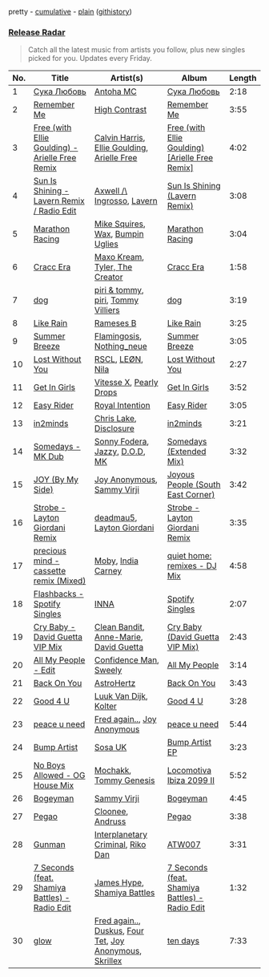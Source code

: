 pretty - [cumulative](/playlists/cumulative/Release%20Radar.md) - [plain](/playlists/plain/37i9dQZEVXbsudmxBFKW7G) ([githistory](https://github.githistory.xyz/vitokorn/spotify-playlist-archive/blob/master/playlists/plain/37i9dQZEVXbsudmxBFKW7G))
### [Release Radar](https://open.spotify.com/playlist/37i9dQZEVXbsudmxBFKW7G)

> Catch all the latest music from artists you follow, plus new singles picked for you. Updates every Friday.

| No. | Title | Artist(s) | Album | Length |
|---|---|---|---|---|
| 1 | [Сука Любовь](https://open.spotify.com/track/5WWkBkKEmMz3DskuxnF0Hz) | [Antoha MC](https://open.spotify.com/artist/6OqmKFaRcw0f23m5PQ9CrL) | [Сука Любовь](https://open.spotify.com/album/3UGnJ78Qo9V8P4QaRtgBKn) | 2:18 |
| 2 | [Remember Me](https://open.spotify.com/track/54ZdrhLCp7vtyg2rvNPZnS) | [High Contrast](https://open.spotify.com/artist/0bxHci3JIhhKA53n8rH3tT) | [Remember Me](https://open.spotify.com/album/4JYRqnPlTXpBKS2bfdnjp5) | 3:55 |
| 3 | [Free (with Ellie Goulding) - Arielle Free Remix](https://open.spotify.com/track/1UUgZa1nMXc5yQjscmjFYo) | [Calvin Harris](https://open.spotify.com/artist/7CajNmpbOovFoOoasH2HaY), [Ellie Goulding](https://open.spotify.com/artist/0X2BH1fck6amBIoJhDVmmJ), [Arielle Free](https://open.spotify.com/artist/3hHvAP73aCKQMbcn2SQZ9d) | [Free (with Ellie Goulding) [Arielle Free Remix]](https://open.spotify.com/album/6WB4SracwOBuiPZY4gQkgg) | 4:02 |
| 4 | [Sun Is Shining - Lavern Remix / Radio Edit](https://open.spotify.com/track/5CXXMmHH2TKFCEEwlYJCyX) | [Axwell /\ Ingrosso](https://open.spotify.com/artist/2XnBwblw31dfGnspMIwgWz), [Lavern](https://open.spotify.com/artist/03y4yOxhLk6MDJ1bV424uO) | [Sun Is Shining (Lavern Remix)](https://open.spotify.com/album/3H5P7ALs2EXXImKOb2UeOC) | 3:08 |
| 5 | [Marathon Racing](https://open.spotify.com/track/31vW5iPfBge4raNU2Uy2xQ) | [Mike Squires](https://open.spotify.com/artist/59Q1RHoClIRbIUlf29cFsY), [Wax](https://open.spotify.com/artist/36kzCQhGfJzrLuZzrHweNV), [Bumpin Uglies](https://open.spotify.com/artist/2q0PlZJNGryR467EUNmWn7) | [Marathon Racing](https://open.spotify.com/album/7yQW3zLypi8fMyzB6hocOO) | 3:04 |
| 6 | [Cracc Era](https://open.spotify.com/track/4cncOEt5C81tmBSHF3kX66) | [Maxo Kream](https://open.spotify.com/artist/6xS5PpBWaVYraexEkEjjXv), [Tyler, The Creator](https://open.spotify.com/artist/4V8LLVI7PbaPR0K2TGSxFF) | [Cracc Era](https://open.spotify.com/album/5Xl1nussmpooifiSxmxUXC) | 1:58 |
| 7 | [dog](https://open.spotify.com/track/7fix6j1bLnJHcEtMB0boZ4) | [piri & tommy](https://open.spotify.com/artist/2U6J9Q89i1TNhesKreFD65), [piri](https://open.spotify.com/artist/4DpmPt7gfAAq7WEx0E1X8s), [Tommy Villiers](https://open.spotify.com/artist/4M4KGWKy7pSQ5HaJNCutBN) | [dog](https://open.spotify.com/album/4zSvWcZv2UjPEIJ1v1uNPp) | 3:19 |
| 8 | [Like Rain](https://open.spotify.com/track/5CAhPF67F9jxoNsASa48Lq) | [Rameses B](https://open.spotify.com/artist/06EfEcjc0vdvI6VNL0soIO) | [Like Rain](https://open.spotify.com/album/6NLgMBrfFOymoRQr560dmy) | 3:25 |
| 9 | [Summer Breeze](https://open.spotify.com/track/6n9SWpLfXIhtFM0d4jOTEq) | [Flamingosis](https://open.spotify.com/artist/75cW8FFekyCjj0mfZM1Gfb), [Nothing_neue](https://open.spotify.com/artist/71mmcQORsD8AGATawhRKT5) | [Summer Breeze](https://open.spotify.com/album/5a8VYhUePyJS2bsy3NXhMc) | 3:05 |
| 10 | [Lost Without You](https://open.spotify.com/track/7ikaNXd2hseoALG4yu0rsy) | [RSCL](https://open.spotify.com/artist/5pkU7zjIzHgfN1n91e51r3), [LEØN](https://open.spotify.com/artist/6WZbz166GpLmnIRWrQxGYB), [Nila](https://open.spotify.com/artist/1TSMEmfhW3tiPIjoYVusGY) | [Lost Without You](https://open.spotify.com/album/26wa33YnxTb3bmaig0U2ZD) | 2:27 |
| 11 | [Get In Girls](https://open.spotify.com/track/7vDuPpFdwldoItCGW8ATlL) | [Vitesse X](https://open.spotify.com/artist/7KPlumtsoyeN8Qp3EPxv7L), [Pearly Drops](https://open.spotify.com/artist/2eMb96S1ZJ1YQ7FhWAzWJL) | [Get In Girls](https://open.spotify.com/album/7dNFw2q9vuDR6anRLxr8vI) | 3:52 |
| 12 | [Easy Rider](https://open.spotify.com/track/0Wa5sHWcFlZNjyALlmLhQG) | [Royal Intention](https://open.spotify.com/artist/72yWzDmSEaSArHnLcRY6SS) | [Easy Rider](https://open.spotify.com/album/4QiLsDYI2Ec42hhx0UyzEC) | 3:05 |
| 13 | [in2minds](https://open.spotify.com/track/3zaExCzGSQDEAI03RfneN0) | [Chris Lake](https://open.spotify.com/artist/5Igpc9iLZ3YGtKeYfSrrOE), [Disclosure](https://open.spotify.com/artist/6nS5roXSAGhTGr34W6n7Et) | [in2minds](https://open.spotify.com/album/23ZY4hbwasgBa1Se29POvY) | 3:21 |
| 14 | [Somedays - MK Dub](https://open.spotify.com/track/62V9oJrJoiQnO31ka1uVMa) | [Sonny Fodera](https://open.spotify.com/artist/39B7ChWwrWDs7zXlsu3MoP), [Jazzy](https://open.spotify.com/artist/7zAAwgV5Wqmvpb4GzvlRkP), [D.O.D](https://open.spotify.com/artist/0Cs47vvRsPgEfliBU9KDiB), [MK](https://open.spotify.com/artist/1yqxFtPHKcGcv6SXZNdyT9) | [Somedays (Extended Mix)](https://open.spotify.com/album/242bHpaUgdBxC1tlhxbh8F) | 3:32 |
| 15 | [JOY (By My Side)](https://open.spotify.com/track/1hAEKyI2wcqyVvKhO9m5Ou) | [Joy Anonymous](https://open.spotify.com/artist/3pK4EcflBpG1Kpmjk5LK2R), [Sammy Virji](https://open.spotify.com/artist/1GuqTQbuixFHD6eBkFwVcb) | [Joyous People (South East Corner)](https://open.spotify.com/album/4IozdS021KNnLFZse14reT) | 3:42 |
| 16 | [Strobe - Layton Giordani Remix](https://open.spotify.com/track/2So9vITovkovvxlVerZccz) | [deadmau5](https://open.spotify.com/artist/2CIMQHirSU0MQqyYHq0eOx), [Layton Giordani](https://open.spotify.com/artist/7mC3RkNNTV6p2j9w4F8Ip4) | [Strobe - Layton Giordani Remix](https://open.spotify.com/album/2lA6LPtr9O0HwNLDYEzzjm) | 3:35 |
| 17 | [precious mind - cassette remix (Mixed)](https://open.spotify.com/track/1xtyI7xuHnZ4vw2PfGiz9R) | [Moby](https://open.spotify.com/artist/3OsRAKCvk37zwYcnzRf5XF), [India Carney](https://open.spotify.com/artist/1P3aWqFIk6jRJ2IpxlHvGy) | [quiet home: remixes - DJ Mix](https://open.spotify.com/album/47CXvMxIBQlmwpJSYPhwhj) | 4:58 |
| 18 | [Flashbacks - Spotify Singles](https://open.spotify.com/track/73SQt1Bwp4BzPnUrsg7CrH) | [INNA](https://open.spotify.com/artist/2w9zwq3AktTeYYMuhMjju8) | [Spotify Singles](https://open.spotify.com/album/0WbsQdXEUVIjUWwJcaWkHE) | 2:07 |
| 19 | [Cry Baby - David Guetta VIP Mix](https://open.spotify.com/track/0bXIQ4vX2eqnLtUUKMS0Gh) | [Clean Bandit](https://open.spotify.com/artist/6MDME20pz9RveH9rEXvrOM), [Anne-Marie](https://open.spotify.com/artist/1zNqDE7qDGCsyzJwohVaoX), [David Guetta](https://open.spotify.com/artist/1Cs0zKBU1kc0i8ypK3B9ai) | [Cry Baby (David Guetta VIP Mix)](https://open.spotify.com/album/0PFXDtFTCaRpaGLW1f8wsX) | 2:43 |
| 20 | [All My People - Edit](https://open.spotify.com/track/1BX9aPJoLvxTJsKn7xMSKz) | [Confidence Man](https://open.spotify.com/artist/0RwXnFrEoI8tltFvYpJgP6), [Sweely](https://open.spotify.com/artist/1SYJDHr7kjUL4LlfK1jJ9m) | [All My People](https://open.spotify.com/album/5mphRUgHGOOZetFKkHf8QB) | 3:14 |
| 21 | [Back On You](https://open.spotify.com/track/0cgvnc88eKsjGhfT1rluxZ) | [AstroHertz](https://open.spotify.com/artist/5vaObyIjKlwnyb9PVTtn6c) | [Back On You](https://open.spotify.com/album/7aCzM4dL7tDqBqL8N2SIOi) | 3:43 |
| 22 | [Good 4 U](https://open.spotify.com/track/09bwwB0fpgLQbWQmQ5Q5sm) | [Luuk Van Dijk](https://open.spotify.com/artist/1KFfk3NtblIJtGEqyiR31t), [Kolter](https://open.spotify.com/artist/2Invsp3HSrAeJy4u7Retry) | [Good 4 U](https://open.spotify.com/album/6J4Y082MYxnsdifyTLdG8p) | 3:28 |
| 23 | [peace u need](https://open.spotify.com/track/6VKDO2sIZB7EcGhCtDWTbE) | [Fred again..](https://open.spotify.com/artist/4oLeXFyACqeem2VImYeBFe), [Joy Anonymous](https://open.spotify.com/artist/3pK4EcflBpG1Kpmjk5LK2R) | [peace u need](https://open.spotify.com/album/0FYOhTCcwRIyTYvZf4QgYS) | 5:44 |
| 24 | [Bump Artist](https://open.spotify.com/track/1KPJ8va5CxcrWrpZ62HE5f) | [Sosa UK](https://open.spotify.com/artist/3JlN0MeWVJq0vjvsvWCRZ5) | [Bump Artist EP](https://open.spotify.com/album/0P9dO1oLVImxme2Pi03QLb) | 3:23 |
| 25 | [No Boys Allowed - OG House Mix](https://open.spotify.com/track/5ECEMutDIhmSKM6MkJuVc3) | [Mochakk](https://open.spotify.com/artist/0rTh1tAdrEbdKZBTiiAQSo), [Tommy Genesis](https://open.spotify.com/artist/2qDdxfKUpYg8wc49KIuT3b) | [Locomotiva Ibiza 2099 II](https://open.spotify.com/album/6nIry8iPceW6XDXT8UTSUm) | 5:52 |
| 26 | [Bogeyman](https://open.spotify.com/track/1GjwboGNxJlQ65BQRjtyNm) | [Sammy Virji](https://open.spotify.com/artist/1GuqTQbuixFHD6eBkFwVcb) | [Bogeyman](https://open.spotify.com/album/7tSOUKrLrPRjmNWoGhNjJm) | 4:45 |
| 27 | [Pegao](https://open.spotify.com/track/0LmYyhrISLyWmZKyoNUs02) | [Cloonee](https://open.spotify.com/artist/7MdlXmq2HViAJWo9cf30sR), [Andruss](https://open.spotify.com/artist/6HZwb7Zbnvfo8u1sst4QrI) | [Pegao](https://open.spotify.com/album/6y1Fi9CczyD0QDxMKyMwGB) | 3:38 |
| 28 | [Gunman](https://open.spotify.com/track/581XtO5wVBE75sIbhsi3E2) | [Interplanetary Criminal](https://open.spotify.com/artist/6uJ51uV5rYzu1MJkC4CceI), [Riko Dan](https://open.spotify.com/artist/3bICaFrkiRTZgXE5cMLv2y) | [ATW007](https://open.spotify.com/album/5vWIMn3AuJsvAZoOQe0CQk) | 3:31 |
| 29 | [7 Seconds (feat. Shamiya Battles) - Radio Edit](https://open.spotify.com/track/4HVELk51Nc1UF7jb1nzIRT) | [James Hype](https://open.spotify.com/artist/43BxCL6t4c73BQnIJtry5v), [Shamiya Battles](https://open.spotify.com/artist/3NTdPQSh0JSz5c5AGngQyE) | [7 Seconds (feat. Shamiya Battles) - Radio Edit](https://open.spotify.com/album/6i3MFLyojYO4kteUSnWaVG) | 1:32 |
| 30 | [glow](https://open.spotify.com/track/3i9QKRl5Ql3pgUfNdYBVTc) | [Fred again..](https://open.spotify.com/artist/4oLeXFyACqeem2VImYeBFe), [Duskus](https://open.spotify.com/artist/59MDSNIYoOY0WRYuodzJPD), [Four Tet](https://open.spotify.com/artist/7Eu1txygG6nJttLHbZdQOh), [Joy Anonymous](https://open.spotify.com/artist/3pK4EcflBpG1Kpmjk5LK2R), [Skrillex](https://open.spotify.com/artist/5he5w2lnU9x7JFhnwcekXX) | [ten days](https://open.spotify.com/album/3DQueEd1Ft9PHWgovDzPKh) | 7:33 |
